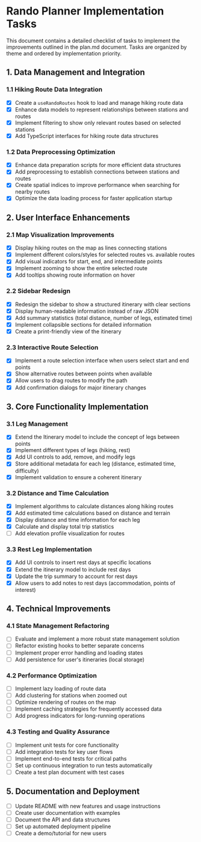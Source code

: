 # Rando Planner Implementation Tasks

This document contains a detailed checklist of tasks to implement the improvements outlined in the plan.md document. Tasks are organized by theme and ordered by implementation priority.

## 1. Data Management and Integration

### 1.1 Hiking Route Data Integration
- [x] Create a `useRandoRoutes` hook to load and manage hiking route data
- [x] Enhance data models to represent relationships between stations and routes
- [x] Implement filtering to show only relevant routes based on selected stations
- [x] Add TypeScript interfaces for hiking route data structures

### 1.2 Data Preprocessing Optimization
- [x] Enhance data preparation scripts for more efficient data structures
- [x] Add preprocessing to establish connections between stations and routes
- [x] Create spatial indices to improve performance when searching for nearby routes
- [x] Optimize the data loading process for faster application startup

## 2. User Interface Enhancements

### 2.1 Map Visualization Improvements
- [x] Display hiking routes on the map as lines connecting stations
- [x] Implement different colors/styles for selected routes vs. available routes
- [x] Add visual indicators for start, end, and intermediate points
- [x] Implement zooming to show the entire selected route
- [x] Add tooltips showing route information on hover

### 2.2 Sidebar Redesign
- [x] Redesign the sidebar to show a structured itinerary with clear sections
- [x] Display human-readable information instead of raw JSON
- [x] Add summary statistics (total distance, number of legs, estimated time)
- [x] Implement collapsible sections for detailed information
- [x] Create a print-friendly view of the itinerary

### 2.3 Interactive Route Selection
- [x] Implement a route selection interface when users select start and end points
- [x] Show alternative routes between points when available
- [x] Allow users to drag routes to modify the path
- [x] Add confirmation dialogs for major itinerary changes

## 3. Core Functionality Implementation

### 3.1 Leg Management
- [x] Extend the Itinerary model to include the concept of legs between points
- [x] Implement different types of legs (hiking, rest)
- [x] Add UI controls to add, remove, and modify legs
- [x] Store additional metadata for each leg (distance, estimated time, difficulty)
- [x] Implement validation to ensure a coherent itinerary

### 3.2 Distance and Time Calculation
- [x] Implement algorithms to calculate distances along hiking routes
- [x] Add estimated time calculations based on distance and terrain
- [x] Display distance and time information for each leg
- [x] Calculate and display total trip statistics
- [ ] Add elevation profile visualization for routes

### 3.3 Rest Leg Implementation
- [x] Add UI controls to insert rest days at specific locations
- [x] Extend the itinerary model to include rest days
- [x] Update the trip summary to account for rest days
- [x] Allow users to add notes to rest days (accommodation, points of interest)

## 4. Technical Improvements

### 4.1 State Management Refactoring
- [ ] Evaluate and implement a more robust state management solution
- [ ] Refactor existing hooks to better separate concerns
- [ ] Implement proper error handling and loading states
- [ ] Add persistence for user's itineraries (local storage)

### 4.2 Performance Optimization
- [ ] Implement lazy loading of route data
- [ ] Add clustering for stations when zoomed out
- [ ] Optimize rendering of routes on the map
- [ ] Implement caching strategies for frequently accessed data
- [ ] Add progress indicators for long-running operations

### 4.3 Testing and Quality Assurance
- [ ] Implement unit tests for core functionality
- [ ] Add integration tests for key user flows
- [ ] Implement end-to-end tests for critical paths
- [ ] Set up continuous integration to run tests automatically
- [ ] Create a test plan document with test cases

## 5. Documentation and Deployment

- [ ] Update README with new features and usage instructions
- [ ] Create user documentation with examples
- [ ] Document the API and data structures
- [ ] Set up automated deployment pipeline
- [ ] Create a demo/tutorial for new users
